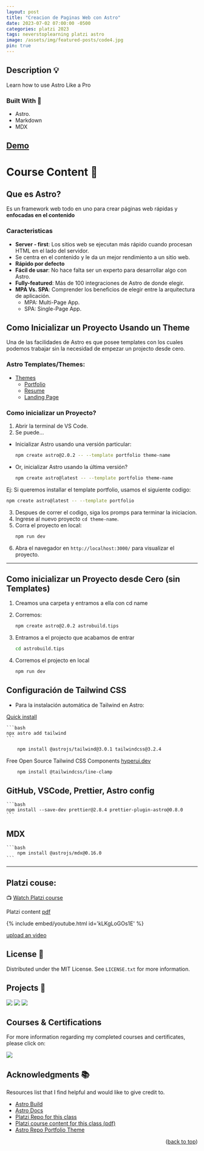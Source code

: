 ```yaml
---
layout: post
title: "Creacion de Paginas Web con Astro"
date: 2023-07-02 07:00:00 -0500
categories: platzi 2023
tags: neverstoplearning platzi astro
image: /assets/img/featured-posts/code4.jpg
pin: true
---
```


<!-- ABOUT THE PROJECT -->

## Description 💡

Learn how to use Astro Like a Pro

<!-- BUILD WITH -->

### Built With 🔑

- Astro.
- Markdown
- MDX

## [Demo](https://astro.jpdiaz.dev/)

<!-- CONTENT -->

# Course Content 🚦

## Que es Astro?

Es un framework web todo en uno para crear páginas web rápidas y **enfocadas en el contenido**

### Caracteristicas

- **Server - first**: Los sitios web se ejecutan más rápido cuando procesan HTML en el lado del servidor.
- Se centra en el contenido y le da un mejor rendimiento a un sitio web.
- **Rápido por defecto**
- **Fácil de usar**: No hace falta ser un experto para desarrollar algo con Astro.
- **Fully-featured**: Más de 100 integraciones de Astro de donde elegir.
- **MPA Vs. SPA**: Comprender los beneficios de elegir entre la arquitectura de aplicación.
  - MPA: Multi-Page App.
  - SPA: Single-Page App.

## Como Inicializar un Proyecto Usando un Theme

Una de las facilidades de Astro es que posee templates con los cuales podemos trabajar sin la necesidad de empezar un projecto desde cero.

### Astro Templates/Themes:

- [Themes](https://astro.build/themes)
  - [Portfolio](https://github.com/withastro/astro/tree/main/examples/portfolio)
  - [Resume](https://astro.build/themes/details/astrofy/)
  - [Landing Page](https://astro.build/themes/details/astro-landing-page/)

### Como inicializar un Proyecto?

1. Abrir la terminal de VS Code.
2. Se puede...

- Inicializar Astro usando una versión particular:

  ```bash
  npm create astro@2.0.2 -- --template portfolio theme-name
  ```

- Or, inicializar Astro usando la última versión?

  ```bash
  npm create astro@latest -- --template portfolio theme-name
  ```

Ej: Si queremos installar el template portfolio, usamos el siguiente codigo:

```bash
npm create astro@latest -- --template portfolio
```

3. Despues de correr el codigo, siga los promps para terminar la iniciacion.
4. Ingrese al nuevo proyecto `cd theme-name`.
5. Corra el proyecto en local:
   ```bash
   npm run dev
   ```
6. Abra el navegador en `http://localhost:3000/` para visualizar el proyecto.

---

## Como inicializar un Proyecto desde Cero (sin Templates)

<!-- Clase 6: https://platzi.com/clases/6207-astro/60187-conoce-tu-proyecto-colaborativo-astrobuildtips/ -->

1. Creamos una carpeta y entramos a ella con cd name
2. Corremos:

   ```bash
   npm create astro@2.0.2 astrobuild.tips
   ```

3. Entramos a el projecto que acabamos de entrar

   ```bash
   cd astrobuild.tips
   ```

4. Corremos el projecto en local
   ```bash
   npm run dev
   ```

## Configuración de Tailwind CSS

<!-- Clase 7: https://platzi.com/clases/6207-astro/60188-configuracion-de-tailwind-css/ -->

- Para la instalación automática de Tailwind en Astro:

[Quick install](https://docs.astro.build/en/guides/integrations-guide/tailwind/#quick-install)

    ```bash
    npx astro add tailwind
    ```

```bash
	npm install @astrojs/tailwind@3.0.1 tailwindcss@3.2.4
```

Free Open Source Tailwind CSS Components
[hyperui.dev](https://www.hyperui.dev/)

```bash
	npm install @tailwindcss/line-clamp
```

## GitHub, VSCode, Prettier, Astro config

<!-- clase 9: https://platzi.com/clases/6207-astro/60190-github-vscode-prettier-astro-config/ -->

    ```bash
    npm install --save-dev prettier@2.8.4 prettier-plugin-astro@0.8.0
    ```

## MDX

<!-- class 14: https://platzi.com/clases/6207-astro/60195-mdx/ -->

    ```bash
    	npm install @astrojs/mdx@0.16.0
    ```

---

## Platzi couse:

📺 [Watch Platzi course](https://platzi.com/clases/6207-astro/60182-conoce-los-proyectos-que-vas-a-construir/)

Platzi content [pdf](https://static.platzi.com/media/public/uploads/astro_slides_4550580a-2711-49c4-98ee-28f09287dfd2.pdf)

{% include embed/youtube.html id='kLKgLoGOs1E' %}

[upload an video](https://www.veed.io/edit/a5fd7de4-2a7a-4b93-895a-5d9f52cff825)

<!-- END CONTENT -->

<!-- LICENSE -->

## License 📜

Distributed under the MIT License. See `LICENSE.txt` for more information.

<!-- OTHER PROJECTS -->

## Projects 🚀

![](https://img.shields.io/badge/Platzi_Repos-121f3d?style=for-the-badge&logo=Platzi&logoColor=98CA3F)
[![](https://img.shields.io/badge/2021-222?style=for-the-badge)](https://github.com/JuanPabloDiaz/platzi/tree/main/2021)
[![](https://img.shields.io/badge/2022-222?style=for-the-badge)](https://github.com/JuanPabloDiaz/platzi/tree/main/2022)

## Courses & Certifications

For more information regarding my completed courses and certificates, please click on:

[![](https://img.shields.io/badge/Platzi_Profile-121f3d?style=for-the-badge&logo=Platzi&logoColor=98CA3F)](https://platzi.com/p/DiazJuan/)<!-- ACKNOWLEDGMENTS -->

## Acknowledgments 📚

Resources list that I find helpful and would like to give credit to.

- [Astro Build](https://astro.build/themes/details/portfolio/)
- [Astro Docs](https://docs.astro.build/es/getting-started/)
- [Platzi Repo for this class](https://github.com/platzi/astrobuild.tips)
- [Platzi course content for this class (pdf)](https://static.platzi.com/media/public/uploads/astro_slides_4550580a-2711-49c4-98ee-28f09287dfd2.pdf)
- [Astro Repo Portfolio Theme](https://github.com/withastro/astro/tree/main/examples/portfolio)

<p align="right">(<a href="#top">back to top</a>)</p>

<!-- MARKDOWN LINKS & IMAGES -->
<!-- https://www.markdownguide.org/basic-syntax/#reference-style-links -->

```bash

```

